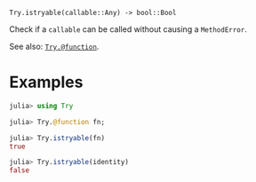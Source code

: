     Try.istryable(callable::Any) -> bool::Bool

Check if a `callable` can be called without causing a `MethodError`.

See also: [`Try.@function`](@ref).

# Examples

```julia
julia> using Try

julia> Try.@function fn;

julia> Try.istryable(fn)
true

julia> Try.istryable(identity)
false
```

